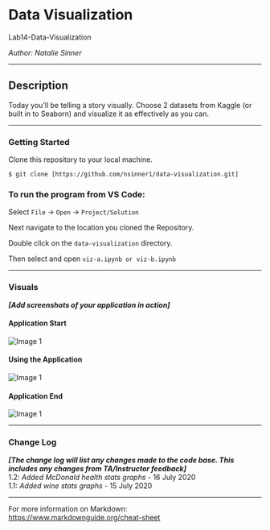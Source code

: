 # Data Visualization 

Lab14-Data-Visualization

*Author: Natalie Sinner*

----

## Description
Today you’ll be telling a story visually. Choose 2 datasets from Kaggle (or built in to Seaborn) and visualize it as effectively as you can.

---

### Getting Started
Clone this repository to your local machine.

```
$ git clone [https://github.com/nsinner1/data-visualization.git]
```

### To run the program from VS Code:
Select ```File``` -> ```Open``` -> ```Project/Solution```

Next navigate to the location you cloned the Repository.

Double click on the ```data-visualization``` directory.

Then select and open ```viz-a.ipynb or viz-b.ipynb```

---

### Visuals
***[Add screenshots of your application in action]***

#### Application Start
![Image 1](https://via.placeholder.com/750x500)
#### Using the Application
![Image 1](https://via.placeholder.com/750x500)
#### Application End
![Image 1](https://via.placeholder.com/750x500)

---

### Change Log
***[The change log will list any changes made to the code base. This includes any changes from TA/Instructor feedback]***  
1.2: *Added McDonald health stats graphs* - 16 July 2020   
1.1: *Added wine stats graphs* - 15 July 2020  


------------------------------
For more information on Markdown: https://www.markdownguide.org/cheat-sheet
